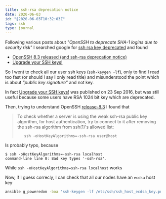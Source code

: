 ```yaml
---
title: ssh-rsa deprecation notice
date: 2020-06-03
id: "§2020-06-03T10:32:03Z"
tags: ssh
type: journal
---
```


Following various posts about _"OpenSSH to deprecate SHA-1 logins due
to security risk"_ I searched google for [ssh rsa key deprecated][]
and found

- [OpenSSH 8.3 released (and ssh-rsa deprecation notice)][]
- [Upgrade your SSH keys!][]

So I went to check all our user ssh keys (`ssh-keygen -lf`), only to
find I read too fast (or should I say I only read title) and
misunderstood the point which is about _"public key signature"_ and
not key.

In fact [Upgrade your SSH keys!][] was published on 23 Sep 2016, but
was still useful because some users have RSA 1024 bit key which are
deprecated.

Then, trying to understand OpenSSH [release-8.3][] I found that

> To check whether a server is using the weak ssh-rsa public key
> algorithm, for host authentication, try to connect to it after
> removing the ssh-rsa algorithm from ssh(1)'s allowed list:
>
> ```
>    ssh -oHostKeyAlgorithms=-ssh-rsa user@host
> ```

Is probably typo, because

```console
$ ssh -oHostKeyAlgorithms=-ssh-rsa localhost
command-line line 0: Bad key types '-ssh-rsa'.
```

While `ssh -oHostKeyAlgorithms=ssh-rsa localhost` works

Now, if I guess correcly, I can check that all our nodes have an
`ecdsa` host key

```bash
ansible g_poweredon -boa 'ssh-keygen -lf /etc/ssh/ssh_host_ecdsa_key.pub'
```

[ssh rsa key deprecated]:
	https://www.google.com/search?q=ssh+rsa+key+deprecated "google.com"

[OpenSSH 8.3 released (and ssh-rsa deprecation notice)]:
	https://lwn.net/Articles/821544/ "lwn.net"

[Upgrade your SSH keys!]:
	https://blog.g3rt.nl/upgrade-your-ssh-keys.html "blog.g3rt.nl"

[release-8.3]:
	http://www.openssh.com/txt/release-8.3 "openssh.com"

[Local Variables:]::
[indent-tabs-mode: nil]::
[End:]::
